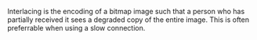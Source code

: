 Interlacing is the encoding of a bitmap image such that a person who has partially received it sees a degraded copy of the entire image. This is often preferrable when using a slow connection.